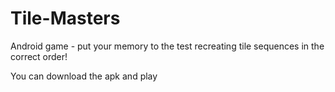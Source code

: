 # Tile-Masters
Android game - put your memory to the test recreating tile sequences in the correct order!

You can download the apk and play 
 
